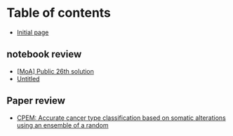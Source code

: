 # Table of contents

* [Initial page](README.md)

## notebook review

* [\[MoA\] Public 26th solution](notebook-review/moa-public-26th-solution.md)
* [Untitled](notebook-review/untitled.md)

## Paper review

* [CPEM: Accurate cancer type classification based on somatic alterations using an ensemble of a random](paper-review/cpem-accurate-cancer-type-classification-based-on-somatic-alterations-using-an-ensemble-of-a-random.md)

